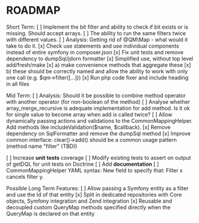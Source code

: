 ROADMAP
=======
Short Term:
[ ] Implement the bit filter and ability to check if bit exists or is missing. Should accept arrays.
[ ] The ability to run the same filters twice with different values.
[ ] Analysis: Getting rid of @QM\Map - what would it take to do it.
[x] Check use statements and use individual components instead of entire symfony in composer.json
[x] Fix unit tests and remove dependency to dumpSql/jdorn formatter
[x] Simplified use, without top level add/fresh/make
    [x] a) make convenience methods that aggregate these
    [x] b) these should be correctly named and allow the ability to work with only one call (e.g. $qm->filter([...]))
[x] Run php code fixer and include heading in all files

Mid Term:
[ ] Analysis: Should it be possible to combine method operator with another operator (for non-boolean of the method)
[ ] Analyse whether array_merge_recursive is adequate implementation for add method. Is it ok for single value to become array when add is called twice?
[ ] Allow dynamically passing actions and validations to the CommonMappingHelper. Add methods like includeValidation($name, $callback).
[x] Remove dependency on SqlFormatter and remove the dumpSql method
[x] Improve common interface: clear()->add() should be a common usage pattern (method name "filter" (TBD))

[ ] Increase **unit tests** coverage
[ ] Modify existing tests to assert on output of getDQL for unit tests on Doctrine
[ ] Add **documentation**
[ ] CommonMappingHelper YAML syntax: New field to specify that: Filter x cancels filter y.

Possible Long Term Features:
[ ] Allow passing a Symfony entity as a filter and use the Id of that entity
[x] Split in dedicated repositories with Core objects, Symfony integration and Zend integration
[x] Reusable and decoupled custom QueryMap methods specified directly when the QueryMap is declared on that entity
